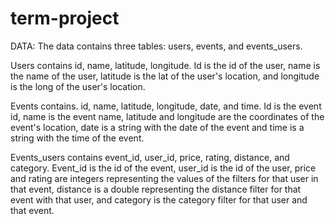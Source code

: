 # term-project

DATA:
The data contains three tables: users, events, and events\_users. 

Users contains id, name, latitude, longitude. Id is the id of the user, name is the name of the user, latitude is the lat of the user's location, and longitude is the long of the user's location. 

Events contains. id, name, latitude, longitude, date, and time. Id is the event id, name is the event name, latitude and longitude are the coordinates of the event's location, date is a string with the date of the event and time is a string with the time of the event. 

Events\_users contains event\_id, user\_id, price, rating, distance, and category. Event\_id is the id of the event, user\_id is the id of the user, price and rating are integers representing the values of the filters for that user in that event, distance is a double representing the distance filter for that event with that user, and category is the category filter for that user and that event. 